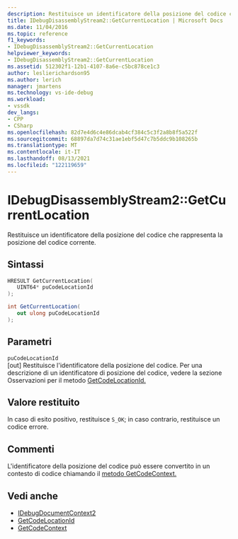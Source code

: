 ```yaml
---
description: Restituisce un identificatore della posizione del codice che rappresenta la posizione del codice corrente.
title: IDebugDisassemblyStream2::GetCurrentLocation | Microsoft Docs
ms.date: 11/04/2016
ms.topic: reference
f1_keywords:
- IDebugDisassemblyStream2::GetCurrentLocation
helpviewer_keywords:
- IDebugDisassemblyStream2::GetCurrentLocation
ms.assetid: 512302f1-12b1-4107-8a6e-c5bc878ce1c3
author: leslierichardson95
ms.author: lerich
manager: jmartens
ms.technology: vs-ide-debug
ms.workload:
- vssdk
dev_langs:
- CPP
- CSharp
ms.openlocfilehash: 82d7e4d6c4e86dcab4cf384c5c3f2a8b8f5a522f
ms.sourcegitcommit: 68897da7d74c31ae1ebf5d47c7b5ddc9b108265b
ms.translationtype: MT
ms.contentlocale: it-IT
ms.lasthandoff: 08/13/2021
ms.locfileid: "122119659"
---
```

# <a name="idebugdisassemblystream2getcurrentlocation"></a>IDebugDisassemblyStream2::GetCurrentLocation
Restituisce un identificatore della posizione del codice che rappresenta la posizione del codice corrente.

## <a name="syntax"></a>Sintassi

```cpp
HRESULT GetCurrentLocation( 
   UINT64* puCodeLocationId
);
```

```csharp
int GetCurrentLocation( 
   out ulong puCodeLocationId
);
```

## <a name="parameters"></a>Parametri
`puCodeLocationId`\
[out] Restituisce l'identificatore della posizione del codice. Per una descrizione di un identificatore di posizione del codice, vedere la sezione Osservazioni per il metodo [GetCodeLocationId.](../../../extensibility/debugger/reference/idebugdisassemblystream2-getcodelocationid.md)

## <a name="return-value"></a>Valore restituito
 In caso di esito positivo, restituisce `S_OK`; in caso contrario, restituisce un codice errore.

## <a name="remarks"></a>Commenti
 L'identificatore della posizione del codice può essere convertito in un contesto di codice chiamando il [metodo GetCodeContext.](../../../extensibility/debugger/reference/idebugdisassemblystream2-getcodecontext.md)

## <a name="see-also"></a>Vedi anche
- [IDebugDocumentContext2](../../../extensibility/debugger/reference/idebugdocumentcontext2.md)
- [GetCodeLocationId](../../../extensibility/debugger/reference/idebugdisassemblystream2-getcodelocationid.md)
- [GetCodeContext](../../../extensibility/debugger/reference/idebugdisassemblystream2-getcodecontext.md)
